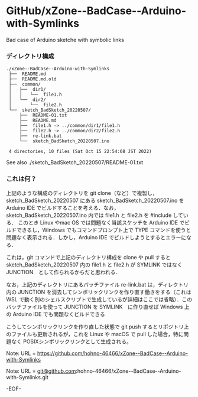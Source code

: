# GitHub/xZone--BadCase--Arduino-with-Symlinks

Bad case of Arduino sketche with symbolic links

### ディレクトリ構成

    ./xZone--BadCase--Arduino-with-Symlinks
     ├──  README.md
     ├──  README.md.old
     ├──  common/
     │   ├──  dir1/
     │   │   └──  file1.h
     │   └──  dir2/
     │       └──  file2.h
     └──  sketch_BadSketch_20220507/
         ├──  README-01.txt
         ├──  README.md
         ├──  file1.h -> ../common/dir1/file1.h
         ├──  file2.h -> ../common/dir2/file2.h
         ├──  re-link.bat
         └──  sketch_BadSketch_20220507.ino
     
     4 directories, 10 files (Sat Oct 15 22:54:08 JST 2022)


See also ./sketch_BadSketch_20220507/README-01.txt

### これは何？

上記のような構成のディレクトリを git clone（など）で複製し，sketch_BadSketch_20220507 にある sketch_BadSketch_20220507.ino を Arduino IDE でビルドすることを考える．なお，sketch_BadSketch_20220507.ino 内では file1.h と file2.h を #include している．
このとき Linux やmac OS では問題なく当該スケッチを Arduino IDE でビルドできるし，Windows でもコマンドプロンプト上で TYPE コマンドを使うと問題なく表示される．しかし，Arduino IDE でビルドしようとするとエラーになる．

これは，git コマンドで上記のディレクトリ構成を clone や pull すると sketch_BadSketch_20220507 内の file1.h と file2.h が SYMLINK ではなく JUNCTION　として作られるからだと思われる．

なお，上記のディレクトリにあるバッチファイル re-link.bat は，ディレクトリ内の JUNCTION を消去してシンボリックリンクを作り直す働きをする（これは WSL で動く別のシェルスクリプトで生成しているが詳細はここでは省略）．このバッチファイルを使って JUNCTION を SYMLINK　に作り直せば Windows 上の Arduino IDE でも問題なくビルドできる

こうしてシンボリックリンクを作り直した状態で git push するとリポジトリ上のファイルも更新されるが，これを Linux や macOS で pull した場合，特に問題なく POSIXシンボリックリンクとして生成される。

Note: URL = https://github.com/hohno-46466/xZone--BadCase--Arduino-with-Symlinks

Note: URL = git@github.com:hohno-46466/xZone--BadCase--Arduino-with-Symlinks.git

-EOF-
